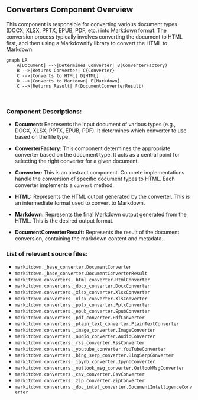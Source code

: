 ## Converters Component Overview

This component is responsible for converting various document types (DOCX, XLSX, PPTX, EPUB, PDF, etc.) into Markdown format. The conversion process typically involves converting the document to HTML first, and then using a Markdownify library to convert the HTML to Markdown.

```mermaid
graph LR
    A[Document] -->|Determines Converter| B(ConverterFactory)
    B -->|Returns Converter| C{Converter}
    C -->|Converts to HTML| D[HTML]
    D -->|Converts to Markdown| E[Markdown]
    C -->|Returns Result| F(DocumentConverterResult)



```

### Component Descriptions:

*   **Document:** Represents the input document of various types (e.g., DOCX, XLSX, PPTX, EPUB, PDF). It determines which converter to use based on the file type.

*   **ConverterFactory:** This component determines the appropriate converter based on the document type. It acts as a central point for selecting the right converter for a given document.

*   **Converter:** This is an abstract component. Concrete implementations handle the conversion of specific document types to HTML. Each converter implements a `convert` method.

*   **HTML:** Represents the HTML output generated by the converter. This is an intermediate format used to convert to Markdown.

*   **Markdown:** Represents the final Markdown output generated from the HTML. This is the desired output format.

*   **DocumentConverterResult:** Represents the result of the document conversion, containing the markdown content and metadata.


### List of relevant source files:

*   `markitdown._base_converter.DocumentConverter`
*   `markitdown._base_converter.DocumentConverterResult`
*   `markitdown.converters._html_converter.HtmlConverter`
*   `markitdown.converters._docx_converter.DocxConverter`
*   `markitdown.converters._xlsx_converter.XlsxConverter`
*   `markitdown.converters._xlsx_converter.XlsConverter`
*   `markitdown.converters._pptx_converter.PptxConverter`
*   `markitdown.converters._epub_converter.EpubConverter`
*   `markitdown.converters._pdf_converter.PdfConverter`
*   `markitdown.converters._plain_text_converter.PlainTextConverter`
*   `markitdown.converters._image_converter.ImageConverter`
*   `markitdown.converters._audio_converter.AudioConverter`
*   `markitdown.converters._rss_converter.RssConverter`
*   `markitdown.converters._youtube_converter.YouTubeConverter`
*   `markitdown.converters._bing_serp_converter.BingSerpConverter`
*   `markitdown.converters._ipynb_converter.IpynbConverter`
*   `markitdown.converters._outlook_msg_converter.OutlookMsgConverter`
*   `markitdown.converters._csv_converter.CsvConverter`
*   `markitdown.converters._zip_converter.ZipConverter`
*   `markitdown.converters._doc_intel_converter.DocumentIntelligenceConverter`

